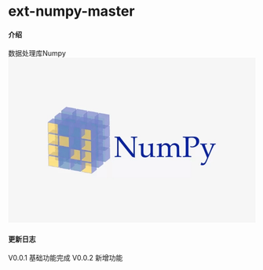 #  ext-numpy-master

#### 介绍
数据处理库Numpy
![](./python/_images/featured.png)


#### 更新日志

V0.0.1 基础功能完成
V0.0.2 新增功能